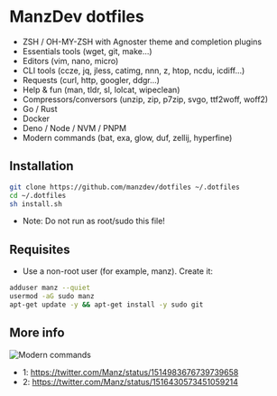 # ManzDev dotfiles

- ZSH / OH-MY-ZSH with Agnoster theme and completion plugins
- Essentials tools (wget, git, make...)
- Editors (vim, nano, micro)
- CLI tools (ccze, jq, jless, catimg, nnn, z, htop, ncdu, icdiff...)
- Requests (curl, http, googler, ddgr...)
- Help & fun (man, tldr, sl, lolcat, wipeclean)
- Compressors/conversors (unzip, zip, p7zip, svgo, ttf2woff, woff2)
- Go / Rust
- Docker
- Deno / Node / NVM / PNPM
- Modern commands (bat, exa, glow, duf, zellij, hyperfine)

## Installation

```bash
git clone https://github.com/manzdev/dotfiles ~/.dotfiles
cd ~/.dotfiles
sh install.sh
```

* Note: Do not run as root/sudo this file!

## Requisites

- Use a non-root user (for example, manz). Create it:

```bash
adduser manz --quiet
usermod -aG sudo manz
apt-get update -y && apt-get install -y sudo git
```

## More info

![Modern commands](https://pbs.twimg.com/media/FQZHmm5aIAkTXEw?format=jpg&name=small)

- 1: https://twitter.com/Manz/status/1514983676739739658
- 2: https://twitter.com/Manz/status/1516430573451059214

